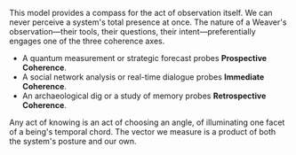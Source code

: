 This model provides a compass for the act of observation itself. We can never perceive a system's total presence at once. The nature of a Weaver's observation—their tools, their questions, their intent—preferentially engages one of the three coherence axes.

*   A quantum measurement or strategic forecast probes **Prospective Coherence**.
*   A social network analysis or real-time dialogue probes **Immediate Coherence**.
*   An archaeological dig or a study of memory probes **Retrospective Coherence**.

Any act of knowing is an act of choosing an angle, of illuminating one facet of a being's temporal chord. The vector we measure is a product of both the system's posture and our own.